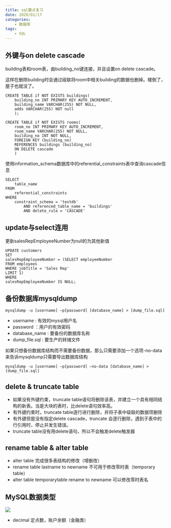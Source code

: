 ```yaml
---
title: sql要点复习
date: 2020/01/17
categories:
    - 数据库
tags:
    - SQL
---
```


## 外键与on delete cascade

building表和room表，由building_no键连接，并且设置on delete cascade。

这样在删除building时会通过级联将room中相关building的数据也删掉。楼倒了，屋子也就没了。

```
CREATE TABLE if NOT EXISTS buildings(
	building_no INT PRIMARY KEY AUTO_INCREMENT,
	building_name VARCHAR(255) NOT NULL,
	adds VARCHAR(255) NOT null
	);
	
CREATE TABLE if NOT EXISTS rooms(
	room_no INT PRIMARY KEY AUTO_INCREMENT,
	room_name VARCHAR(255) NOT NULL,
	building_no INT NOT NULL,
	FOREIGN KEY (building_no)
	REFERENCES buildings (building_no)
	ON DELETE cascade
	)
```

使用information_schema数据库中的referential_constraints表中查询cascade信息
```
SELECT 
    table_name
FROM
    referential_constraints
WHERE
    constraint_schema = 'testdb'
        AND referenced_table_name = 'buildings'
        AND delete_rule = 'CASCADE'
```

## update与select连用

更新salesRepEmployeeNumber为null的为其他新值

```
UPDATE customers
SET 
salesRepEmployeeNumber = (SELECT employeeNumber
FROM employees
WHERE jobTitle = 'Sales Rep'
LIMIT 1)
WHERE
salesRepEmployeeNumber IS NULL;
```

## 备份数据库mysqldump

```
mysqldump -u [username] –p[password] [database_name] > [dump_file.sql]
```

* username : 有效的mysql用户名
* password ：用户的有效密码
* database_name : 要备份的数据库名称
* dump_file.sql : 要生产的转储文件

如果只想备份数据库结构而不需要备份数据，那么只需要添加一个选项-no-data来告诉mysqldump只需要导出数据库结构

```
mysqldump -u [username] –p[password] –no-data [database_name] > [dump_file.sql]
```
## delete & truncate table

* 如果没有外键约束，truncate table语句将删除该表，并建立一个具有相同结构的新表。当是大块的表时，比delete语句效率高。
* 有外键约束时，truncate table逐行进行删除，并将子表中级联的数据项删除
* 有外键但是没有指定delete cascade，truncate 会逐行删除，遇到子表中的行引用时，停止并发生错误。
* truncate table没有用delete语句，所以不会触发delete触发器

## rename table & alter table

* alter table 完成很多表结构的修改（增删改）
* rename table lastname to newname 不可用于修改零时表（temporary table）
* alter table temporarytable rename to newname 可以修改零时表名

## MySQL数据类型

![](https://pic.downk.cc/item/5e214d4d2fb38b8c3c318370.jpg)

* decimal 定点数，账户余额（金融类）
